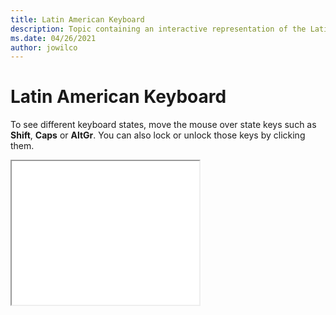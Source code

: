 ```yaml
--- 
title: Latin American Keyboard 
description: Topic containing an interactive representation of the Latin American Keyboard 
ms.date: 04/26/2021 
author: jowilco 
--- 
```

 
# Latin American Keyboard 
 
To see different keyboard states, move the mouse over state keys such as **Shift**, **Caps** or **AltGr**. You can also lock or unlock those keys by clicking them. 
 
<iframe src="kbdla.html" height="230"></iframe> 
